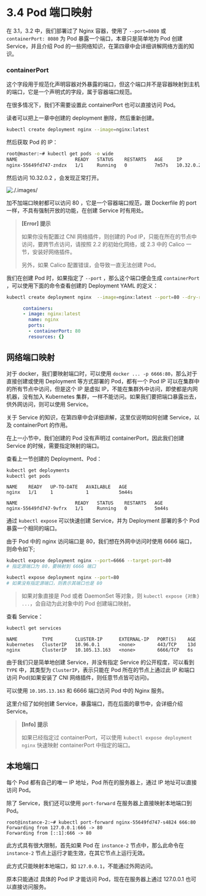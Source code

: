# 3.4 Pod 端口映射

在 3.1，3.2 中，我们部署过了 Nginx 容器，使用了 `--port=8080` 或 `containerPort: 8080` 为 Pod 暴露一个端口，本章只是简单地为 Pod 创建 Service，并且介绍 Pod 的一些网络知识，在第四章中会详细讲解网络方面的知识。



### containerPort

这个字段用于规范化声明容器对外暴露的端口，但这个端口并不是容器映射到主机的端口，它是一个声明式的字段，属于容器端口规范。

在很多情况下，我们不需要设置此 containerPort 也可以直接访问 Pod。

读者可以把上一章中创建的 deployment 删除，然后重新创建。

```bash
kubectl create deployment nginx --image=nginx:latest 
```

然后获取 Pod 的 IP：

```bash
root@master:~# kubectl get pods -o wide
NAME                     READY   STATUS    RESTARTS   AGE     IP          NODE     NOMINATED NODE   READINESS GATES
nginx-55649fd747-zndzx   1/1     Running   0          7m57s   10.32.0.2   slave1   <none>           <none>
```

然后访问 10.32.0.2 ，会发现正常打开。

![./.images/](./.images/./.images/.jpg)

加不加端口映射都可以访问 80 ，它是一个容器端口规范，跟 Dockerfile 的 port 一样，不具有强制开放的功能，在创建 Service 时有用处。

> **[Error] 提示**
>
> 如果你没有配置过 CNI 网络插件，则创建的 Pod IP，只能在所在的节点中访问，要跨节点访问，请按照 2.2 的初始化网络，或 2.3 中的 Calico 一节，安装好网络插件。
>
> 另外，如果 Calico 配置错误，会导致一直无法创建 Pod。



我们在创建 Pod 时，如果指定了 `--port` ，那么这个端口便会生成 `containerPort` ，可以使用下面的命令查看创建的 Deployment YAML 的定义：

```bash
kubectl create deployment nginx  --image=nginx:latest --port=80 --dry-run=client -o yaml
```

```yaml
      containers:
      - image: nginx:latest
        name: nginx
        ports:
        - containerPort: 80
        resources: {}
```





## 网络端口映射

对于 docker，我们要映射端口时，可以使用 `docker ... -p 6666:80`，那么对于 直接创建或使用 Deployment 等方式部署的 Pod，都有一个 Pod IP 可以在集群中的所有节点中访问，但是这个 IP 是虚拟 IP，不能在集群外中访问，即使都是内网机器，没有加入 Kubernetes 集群，一样不能访问。如果我们要把端口暴露出去，供外网访问，则可以使用 Service。

关于 Service 的知识，在第四章中会详细讲解，这里仅说明如何创建 Service，以及 containerPort 的作用。



在上一小节中，我们创建的 Pod 没有声明过 containerPort，因此我们创建 Service 的时候，需要指定映射的端口。



查看上一节创建的 Deployment、Pod：

```bash
kubectl get deployments
kubectl get pods
```

```
NAME    READY   UP-TO-DATE   AVAILABLE   AGE
nginx   1/1     1            1           5m44s

NAME                     READY   STATUS    RESTARTS   AGE
nginx-55649fd747-9vfrx   1/1     Running   0          5m44s
```



通过 `kubectl expose` 可以快速创建 Service，并为 Deployment 部署的多个 Pod 暴露一个相同的端口。

由于 Pod 中的 nginx 访问端口是 80，我们想在外网中访问时使用 6666 端口，则命令如下;

```bash
kubectl expose deployment nginx --port=6666 --target-port=80
# 指定源端口为 80，要映射到 6666 端口
```

```bash
kubectl expose deployment nginx --port=80
# 如果没有指定源端口，则表示其端口也是 80
```

> 如果对象直接是 Pod 或者 DaemonSet 等对象，则 `kubectl expose {对象} ...`，会自动为此对象中的 Pod 创建端口映射。



查看 Service：

```bash
kubectl get services
```

```
NAME         TYPE        CLUSTER-IP      EXTERNAL-IP   PORT(S)    AGE
kubernetes   ClusterIP   10.96.0.1       <none>        443/TCP    13d
nginx        ClusterIP   10.105.13.163   <none>        6666/TCP   6s
```

由于我们只是简单地创建 Service，并没有指定 Service 的公开程度，可以看到 `TYPE` 中，其类型为 `ClusterIP`，表示只能在 Pod 所在的节点上通过此 IP 和端口访问 Pod(如果安装了 CNI 网络插件，则任意节点皆可访问)。

可以使用 `10.105.13.163` 和 6666 端口访问 Pod 中的 Nginx 服务。

这里介绍了如何创建 Service，暴露端口，而在后面的章节中，会详细介绍 Service。

> **[Info] 提示**
>
> 如果已经指定过 containerPort，可以使用 `kubectl expose deployment nginx` 快速映射 containerPort 中指定的端口。



## 本地端口

每个 Pod 都有自己的唯一 IP 地址，Pod 所在的服务器上，通过 IP 地址可以直接访问 Pod。

除了 Service，我们还可以使用 `port-forward` 在服务器上直接映射本地端口到 Pod。

```
root@instance-2:~# kubectl port-forward nginx-55649fd747-s4824 666:80
Forwarding from 127.0.0.1:666 -> 80
Forwarding from [::1]:666 -> 80
```

此方式具有很大限制，首先如果 Pod 在 `instance-2` 节点中，那么此命令在 `instance-2` 节点上运行才能生效，在其它节点上运行无效。

此方式只能映射本地端口，如 `127.0.0.1`，不能通过外网访问。

原本只能通过 具体的 Pod IP 才能访问 Pod，现在在服务器上通过 127.0.0.1 也可以直接访问服务。
